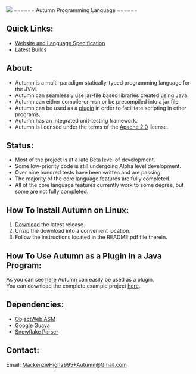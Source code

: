 <img src="https://travis-ci.org/Mackenzie-High/autumn.svg">
======
Autumn Programming Language
======

Quick Links:
------------
+ [Website and Language Specification](https://www.mackenziehigh.com/autumn/)
+ [Latest Builds](https://drive.google.com/folderview?id=0B2am-qoFTOsTfjhCd3lNMGc1cXdrZEw5WDFGZFVBaEpDbkxGM08xMGZVZkhFTVBNaHFpN2c&usp=sharing)

About:
------
+ Autumn is a multi-paradigm statically-typed programming language for the JVM.
+ Autumn can seamlessly use jar-file based libraries created using Java.
+ Autumn can either compile-on-run or be precompiled into a jar file. 
+ Autumn can be used as a [plugin](https://github.com/Mackenzie-High/autumn/blob/gh-pages/other/How-To-Use-Autumn-As-A-Plugin/src/example/Main.java) in order to facilitate scripting in other programs.
+ Autumn has an integrated unit-testing framework. 
+ Autumn is licensed under the terms of the [Apache 2.0](http://www.apache.org/licenses/LICENSE-2.0) license. 

Status:
------
+ Most of the project is at a late Beta level of development.
+ Some low-priority code is still undergoing Alpha level development. 
+ Over nine hundred tests have been written and are passing. 
+ The majority of the core language features are fully completed.
+ All of the core language features currently work to some degree, but some are not fully completed. 

How To Install Autumn on Linux:
------------------------
1. [Download](https://drive.google.com/folderview?id=0B2am-qoFTOsTfjhCd3lNMGc1cXdrZEw5WDFGZFVBaEpDbkxGM08xMGZVZkhFTVBNaHFpN2c&usp=sharing) the latest release. 
2. Unzip the download into a convenient location.  
3. Follow the instructions located in the README.pdf file therein. 

How To Use Autumn as a Plugin in a Java Program: 
----------------------------------------------
As you can see [here](https://github.com/Mackenzie-High/autumn/blob/gh-pages/other/How-To-Use-Autumn-As-A-Plugin/src/example/Main.java) Autumn can easily be used as a plugin.  
You can download the complete example project [here](https://drive.google.com/uc?export=download&id=0B2am-qoFTOsTbmRWZHl6N3R4akE).  

Dependencies:
-------------
+ [ObjectWeb ASM](http://asm.ow2.org/)
+ [Google Guava](https://github.com/google/guava)
+ [Snowflake Parser](http://www.mackenziehigh.me/snowflake/)

Contact:
-------------
Email: MackenzieHigh2995+Autumn@Gmail.com
